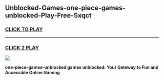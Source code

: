 
## Unblocked-Games-one-piece-games-unblocked-Play-Free-5xqct
<h3>
<a href="https://premium76.site?title=one-piece-games-unblocked&ref=17A">CLICK TO PLAY</a></h3>
<hr>

<h3>
<a href="https://premium76.site?title=one-piece-games-unblocked&ref=17A">CLICK 2 PLAY</a>
  
</h3>

<a href="https://premium76.site?title=one-piece-games-unblocked&ref=17A"><img src="https://clearcache.store/games.png"></a>


**one-piece-games-unblocked games unblocked: Your Gateway to Fun and Accessible Online Gaming**
